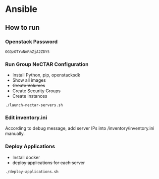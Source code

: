 # Ansible

## How to run

### Openstack Password

```
OGQzOTYwNmRhZjA2ZDY5
```

### Run Group NeCTAR Configuration

* Install Python, pip, openstacksdk
* Show all images
* ~~Create Volumes~~
* Create Security Groups
* Create Instances

```
./launch-nectar-servers.sh
```
### Edit inventory.ini

According to debug message, add server IPs into /inventory/inventory.ini manually.

### Deploy Applications

* Install docker
* ~~deploy applications for each server~~

```
./deploy-applications.sh
```

